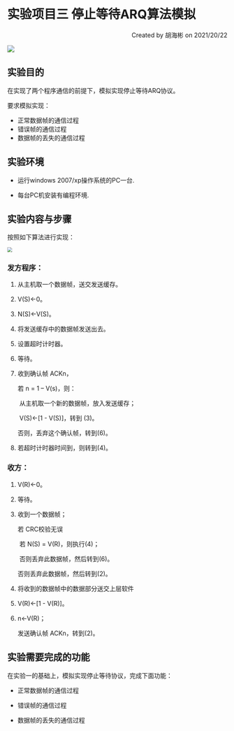 # 实验项目三 停止等待ARQ算法模拟

<p align="right">Created by 胡海彬 on 2021/20/22</p>


![](https://guli-edu-tomo.oss-cn-beijing.aliyuncs.com/private/2021/10/27/ackProgram_Graph.png)

## 实验目的

在实现了两个程序通信的前提下，模拟实现停止等待ARQ协议。

要求模拟实现：

- 正常数据帧的通信过程
- 错误帧的通信过程
- 数据帧的丢失的通信过程

## 实验环境

- 运行windows 2007/xp操作系统的PC一台.

- 每台PC机安装有编程环境.

## 实验内容与步骤

按照如下算法进行实现：

<img src="https://guli-edu-tomo.oss-cn-beijing.aliyuncs.com/private/2021/9/18/1631941839434.png" style="zoom:67%;" />

### 发方程序：

1. 从主机取一个数据帧，送交发送缓存。

2. V(S)←0。

3. N(S)←V(S)。

4. 将发送缓存中的数据帧发送出去。

5. 设置超时计时器。

6. 等待。

7. 收到确认帧 ACKn，

   若 n = 1 – V(s)，则：

   ​      从主机取一个新的数据帧，放入发送缓存；

   ​      V(S)←[1 - V(S)]，转到 (3)。

   否则，丢弃这个确认帧，转到(6)。

8. 若超时计时器时间到，则转到(4)。



### 收方：

1. V(R)←0。

2. 等待。

3. 收到一个数据帧；

   若 CRC校验无误

   ​	若 N(S) = V(R)，则执行(4)；

   ​	否则丢弃此数据帧，然后转到(6)。

   否则丢弃此数据帧，然后转到(2)。

4. 将收到的数据帧中的数据部分送交上层软件

5. V(R)←[1 - V(R)]。

6. n←V(R)；

   发送确认帧 ACKn，转到(2)。


## 实验需要完成的功能

在实验一的基础上，模拟实现停止等待协议，完成下面功能：

- 正常数据帧的通信过程

- 错误帧的通信过程

- 数据帧的丢失的通信过程

